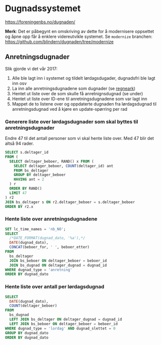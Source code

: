 # Dugnadssystemet

https://foreningenbs.no/dugnaden/

**Merk**: Det er påbegynt en omskriving av dette for å modernisere oppsettet
og åpne opp får å enklere videreutvikle systemet. Se `modernize` branchen:
https://github.com/blindern/dugnaden/tree/modernize

## Anretningsdugnader

Slik gjorde vi det vår 2017:

1. Alle ble lagt inn i systemet og tildelt lørdagsdugader, dugnadsfri ble lagt inn osv
2. La inn alle anretningsdugnadene som dugnader (se [regneark](https://docs.google.com/spreadsheets/d/1gGBnQDiAIyp2VT79-YFtVX4ToYwmxFM46n1HCcs8fS8/edit?usp=sharing))
3. Hentet ut liste over de som skulle få anretnignsdugnad (se under)
4. Hentet ut liste over ID-ene til anretningsdugnadene som var lagt inn
5. Mappet de to listene over og oppdaterte dugnaden fra lørdagsdugnad til anretningsdugnad ved å kjøre en update-spørring per rad

### Generere liste over lørdagsdugnader som skal byttes til anretningsdugnader

Endre 47 til det antall personer som vi skal hente liste over. Med 47 blir det altså 94 rader.

```sql
SELECT s.deltager_id
FROM (
  SELECT deltager_beboer, RAND() x FROM (
    SELECT deltager_beboer, COUNT(deltager_id) ant
    FROM bs_deltager
    GROUP BY deltager_beboer
    HAVING ant = 2
  ) r
  ORDER BY RAND()
  LIMIT 47
) r2
JOIN bs_deltager s ON r2.deltager_beboer = s.deltager_beboer
ORDER BY r2.x
```

### Hente liste over anretningsdugnadene

```sql
SET lc_time_names = 'nb_NO';
SELECT
  /*DATE_FORMAT(dugnad_dato, '%a'),*/
  DATE(dugnad_dato),
  CONCAT(beboer_for, ' ', beboer_etter)
FROM
  bs_deltager
  JOIN bs_beboer ON deltager_beboer = beboer_id
  JOIN bs_dugnad ON deltager_dugnad = dugnad_id
WHERE dugnad_type = 'anretning'
ORDER BY dugnad_dato
```


### Hente liste over antall per lørdagsdugnad

```sql
SELECT
  DATE(dugnad_dato),
  COUNT(deltager_beboer)
FROM
  bs_dugnad
  LEFT JOIN bs_deltager ON deltager_dugnad = dugnad_id
  LEFT JOIN bs_beboer ON deltager_beboer = beboer_id
WHERE dugnad_type = 'lordag' AND dugnad_slettet = 0
GROUP BY dugnad_dato
ORDER BY dugnad_dato
```
